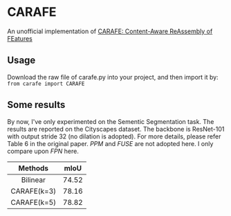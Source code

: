 # CARAFE
An unofficial implementation of [CARAFE: Content-Aware ReAssembly of FEatures](https://arxiv.org/abs/1905.02188)

## Usage

Download the raw file of carafe.py into your project, and then import it by:
```from carafe import CARAFE```

## Some results

By now, I've only experimented on the Sementic Segmentation task. The results are reported on the Cityscapes dataset.
The backbone is ResNet-101 with output stride 32 (no dilation is adopted). For more details, please refer Table 6 in the original paper.
*PPM* and *FUSE* are not adopted here. I only compare upon *FPN* here.

|Methods 		| mIoU |
|:---------:|:----:|
|Bilinear		|74.52 |
|CARAFE(k=3)|78.16 |	
|CARAFE(k=5)|78.82 |
